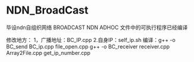 # NDN_BroadCast
毕设ndn自组织网络
BROADCAST NDN ADHOC
文件中的可执行程序已经编译 




修改地方：
1，广播地址：BC_IP.cpp
2.自身IP：self_ip.sh
编译：g++ -o BC_send BC_ip.cpp file_open.cpp
     g++ -o BC_receiver receiver.cpp Array2File.cpp get_ip_number.cpp
     
